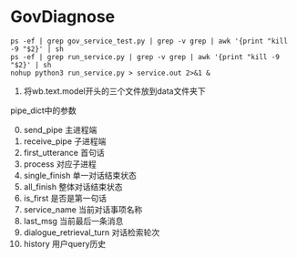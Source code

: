 # GovDiagnose

```shell
ps -ef | grep gov_service_test.py | grep -v grep | awk '{print "kill -9 "$2}' | sh
ps -ef | grep run_service.py | grep -v grep | awk '{print "kill -9 "$2}' | sh
nohup python3 run_service.py > service.out 2>&1 &
```

1. 将wb.text.model开头的三个文件放到data文件夹下

pipe_dict中的参数

0. send_pipe 主进程端
1. receive_pipe 子进程端
2. first_utterance 首句话
3. process 对应子进程
4. single_finish 单一对话结束状态
5. all_finish 整体对话结束状态
6. is_first 是否是第一句话
7. service_name 当前对话事项名称
8. last_msg 当前最后一条消息
9. dialogue_retrieval_turn 对话检索轮次
10. history 用户query历史


